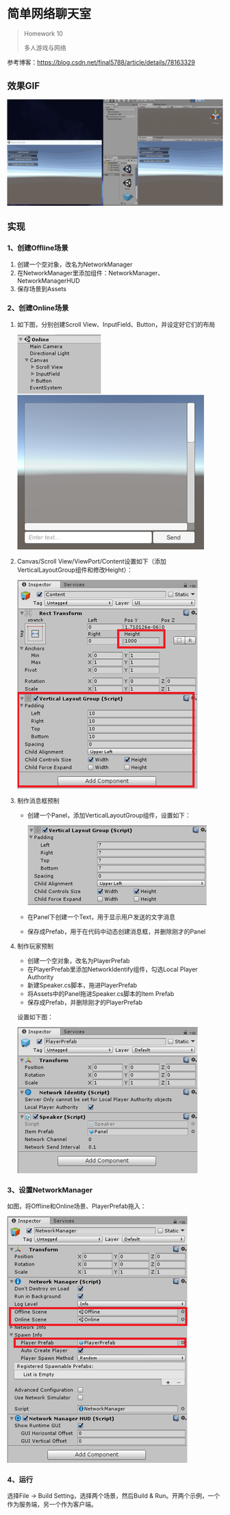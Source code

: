 # 简单网络聊天室

> Homework 10
>
> 多人游戏与网络

参考博客：https://blog.csdn.net/final5788/article/details/78163329

## 效果GIF

![](img/NetworkChat.gif)

## 实现

### 1、创建Offline场景

1. 创建一个空对象，改名为NetworkManager
2. 在NetworkManager里添加组件：NetworkManager、NetworkManagerHUD
3. 保存场景到Assets

### 2、创建Online场景

1. 如下图，分别创建Scroll View、InputField、Button，并设定好它们的布局

   ![](img/online.png)![](img/online2.png)

   

   

2. Canvas/Scroll View/ViewPort/Content设置如下（添加VerticalLayoutGroup组件和修改Height）：

   ![](img/online3.png)

3. 制作消息框预制

   - 创建一个Panel，添加VerticalLayoutGroup组件，设置如下：

     ![](img/online4.png)

   - 在Panel下创建一个Text，用于显示用户发送的文字消息 

   - 保存成Prefab，用于在代码中动态创建消息框，并删除刚才的Panel 

4. 制作玩家预制

   - 创建一个空对象，改名为PlayerPrefab
   - 在PlayerPrefab里添加NetworkIdentify组件，勾选Local Player Authority
   - 新建Speaker.cs脚本，拖进PlayerPrefab
   - 将Assets中的Panel拖进Speaker.cs脚本的Item Prefab
   - 保存成Prefab，并删除刚才的PlayerPrefab

   设置如下图：

   ![](img/online5.png)

### 3、设置NetworkManager

如图，将Offline和Online场景、PlayerPrefab拖入：

![](img/offline.png)

### 4、运行

选择File -> Build Setting，选择两个场景，然后Build & Run。开两个示例，一个作为服务端，另一个作为客户端。